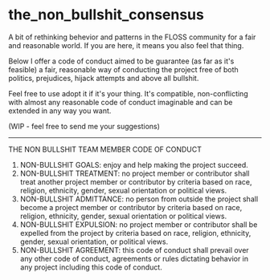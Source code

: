 # the_non_bullshit_consensus
A bit of rethinking behevior and patterns in the FLOSS community for a fair and reasonable world. If you are here, it means you also feel that thing.

Below I offer a code of conduct aimed to be guarantee (as far as it's feasible) a fair, reasonable way of conducting the project free of both politics, prejudices, hijack attempts and above all bullshit. 

Feel free to use adopt it if it's your thing. It's compatible, non-conflicting with almost any reasonable code of conduct imaginable and can be extended in any way you want.

(WIP - feel free to send me your suggestions)

----

 THE NON BULLSHIT TEAM MEMBER CODE OF CONDUCT
 
1) NON-BULLSHIT GOALS: enjoy and help making the project succeed.
2) NON-BULLSHIT TREATMENT: no project member or contributor shall treat another project member or contributor by criteria based on race, religion, ethnicity, gender, sexual orientation or political views.
3) NON-BULLSHIT ADMITTANCE: no person from outside the project shall become a project member or contributor by criteria based on race, religion, ethnicity, gender, sexual orientation or political views.
4) NON-BULLSHIT EXPULSION: no project member or contributor shall be expelled from the project by criteria based on race, religion, ethnicity, gender, sexual orientation, or political views.
5) NON-BULLSHIT AGREEMENT: this code of conduct shall prevail over any other code of conduct, agreements or rules dictating behavior in any project including this code of conduct.
